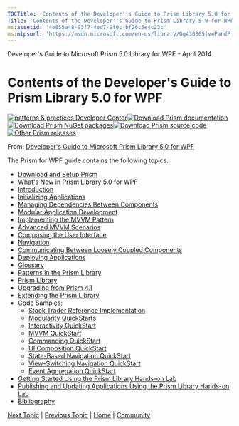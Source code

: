 ```yaml
---
TOCTitle: 'Contents of the Developer''s Guide to Prism Library 5.0 for WPF'
Title: 'Contents of the Developer''s Guide to Prism Library 5.0 for WPF'
ms:assetid: '4e855a48-93f7-4ed7-9f0c-bf26c5e4c23c'
ms:mtpsurl: 'https://msdn.microsoft.com/en-us/library/Gg430865(v=PandP.40)'
---
```


Developer's Guide to Microsoft Prism 5.0 Library for WPF - April 2014

Contents of the Developer's Guide to Prism Library 5.0 for WPF
==============================================================

[![](https://msdn.microsoft.com/en-us/Gg430865.pnp-logo_350(en-us,PandP.40).png "patterns & practices Developer Center")](http://microsoft.com/practices)[![](https://msdn.microsoft.com/en-us/Gg430865.download-documentation(en-us,PandP.40).png "Download Prism documentation")](http://aka.ms/prism-wpf-pdf)[![](https://msdn.microsoft.com/en-us/Gg430865.download-nuget-packages(en-us,PandP.40).png "Download Prism NuGet packages")](http://aka.ms/prism-wpf-nuget)[![](https://msdn.microsoft.com/en-us/Gg430865.download-source-code(en-us,PandP.40).png "Download Prism source code")](http://aka.ms/prism-wpf-code)[![](https://msdn.microsoft.com/en-us/Gg430865.other-prism-releases(en-us,PandP.40).png "Other Prism releases")](http://msdn.microsoft.com/en-us/library/ff648465.aspx)

From: [Developer's Guide to Microsoft Prism Library 5.0 for WPF](http://msdn.microsoft.com/en-us/library/gg406140.aspx)

The Prism for WPF guide contains the following topics:

-   [Download and Setup Prism](https://msdn.microsoft.com/en-us/library/gg405471(v=pandp.40))
-   [What's New in Prism Library 5.0 for WPF](https://msdn.microsoft.com/en-us/library/gg430871(v=pandp.40))
-   [Introduction](https://msdn.microsoft.com/en-us/library/ff921153(v=pandp.40))
-   [Initializing Applications](https://msdn.microsoft.com/en-us/library/gg430868(v=pandp.40))
-   [Managing Dependencies Between Components](https://msdn.microsoft.com/en-us/library/ff921140(v=pandp.40))
-   [Modular Application Development](https://msdn.microsoft.com/en-us/library/gg405479(v=pandp.40))
-   [Implementing the MVVM Pattern](https://msdn.microsoft.com/en-us/library/gg405484(v=pandp.40))
-   [Advanced MVVM Scenarios](https://msdn.microsoft.com/en-us/library/gg405494(v=pandp.40))
-   [Composing the User Interface](https://msdn.microsoft.com/en-us/library/ff921098(v=pandp.40))
-   [Navigation](https://msdn.microsoft.com/en-us/library/gg430861(v=pandp.40))
-   [Communicating Between Loosely Coupled Components](https://msdn.microsoft.com/en-us/library/ff921122(v=pandp.40))
-   [Deploying Applications](https://msdn.microsoft.com/en-us/library/gg430856(v=pandp.40))
-   [Glossary](https://msdn.microsoft.com/en-us/library/ff921135(v=pandp.40))
-   [Patterns in the Prism Library](https://msdn.microsoft.com/en-us/library/ff921146(v=pandp.40))
-   [Prism Library](https://msdn.microsoft.com/en-us/library/gg405476(v=pandp.40))
-   [Upgrading from Prism 4.1](https://msdn.microsoft.com/en-us/library/ff921144(v=pandp.40))
-   [Extending the Prism Library](https://msdn.microsoft.com/en-us/library/gg430866(v=pandp.40))
-   [Code Samples](https://msdn.microsoft.com/en-us/library/gg430879(v=pandp.40)):
    -   [Stock Trader Reference Implementation](https://msdn.microsoft.com/en-us/library/ff921074(v=pandp.40))
    -   [Modularity QuickStarts](https://msdn.microsoft.com/en-us/library/ff921068(v=pandp.40))
    -   [Interactivity QuickStart](https://msdn.microsoft.com/en-us/library/ff921081(v=pandp.40))
    -   [MVVM QuickStart](https://msdn.microsoft.com/en-us/library/gg430857(v=pandp.40))
    -   [Commanding QuickStart](https://msdn.microsoft.com/en-us/library/ff921082(v=pandp.40))
    -   [UI Composition QuickStart](https://msdn.microsoft.com/en-us/library/ff921174(v=pandp.40))
    -   [State-Based Navigation QuickStart](https://msdn.microsoft.com/en-us/library/gg405495(v=pandp.40))
    -   [View-Switching Navigation QuickStart](https://msdn.microsoft.com/en-us/library/gg430881(v=pandp.40))
    -   [Event Aggregation QuickStart](https://msdn.microsoft.com/en-us/library/ff921173(v=pandp.40))
-   [Getting Started Using the Prism Library Hands-on Lab](https://msdn.microsoft.com/en-us/library/ff921141(v=pandp.40))
-   [Publishing and Updating Applications Using the Prism Library Hands-on Lab](https://msdn.microsoft.com/en-us/library/gg405497(v=pandp.40))
-   [Bibliography](https://msdn.microsoft.com/en-us/library/gg405487(v=pandp.40))

[Next Topic](https://msdn.microsoft.com/en-us/library/ff921153(v=pandp.40)) | [Previous Topic](https://msdn.microsoft.com/en-us/library/gg430871(v=pandp.40)) | [Home](https://msdn.microsoft.com/en-us/library/gg406140) | [Community](https://compositewpf.codeplex.com/)
